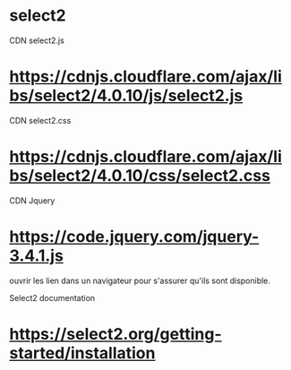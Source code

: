 # select2
CDN select2.js
# https://cdnjs.cloudflare.com/ajax/libs/select2/4.0.10/js/select2.js

CDN select2.css
# https://cdnjs.cloudflare.com/ajax/libs/select2/4.0.10/css/select2.css

CDN Jquery
# https://code.jquery.com/jquery-3.4.1.js

ouvrir les lien dans un navigateur pour s'assurer qu'ils sont disponible.

Select2 documentation
# https://select2.org/getting-started/installation
